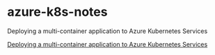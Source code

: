 # azure-k8s-notes
Deploying a multi-container application to Azure Kubernetes Services

[Deploying a multi-container application to Azure Kubernetes Services](https://www.azuredevopslabs.com/labs/vstsextend/kubernetes/)
